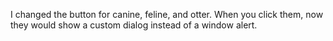 I changed the button for canine, feline, and otter. When you click them, now they would show a custom dialog instead of a window alert.